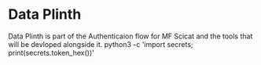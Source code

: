 # Data Plinth
Data Plinth is part of the Authenticaion flow for MF Scicat and the tools that will be devloped alongside it.
python3 -c 'import secrets; print(secrets.token_hex())'
